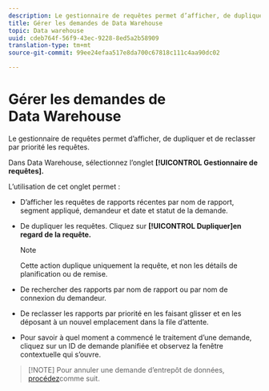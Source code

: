 ```yaml
---
description: Le gestionnaire de requêtes permet d’afficher, de dupliquer et de reclasser par priorité les requêtes.
title: Gérer les demandes de Data Warehouse
topic: Data warehouse
uuid: cdeb764f-56f9-43ec-9228-8ed5a2b58909
translation-type: tm+mt
source-git-commit: 99ee24efaa517e8da700c67818c111c4aa90dc02

---
```



# Gérer les demandes de Data Warehouse

Le gestionnaire de requêtes permet d’afficher, de dupliquer et de reclasser par priorité les requêtes.

Dans Data Warehouse, sélectionnez l’onglet **[!UICONTROL Gestionnaire de requêtes].**

L’utilisation de cet onglet permet :

* D’afficher les requêtes de rapports récentes par nom de rapport, segment appliqué, demandeur et date et statut de la demande.
* De dupliquer les requêtes. Cliquez sur **[!UICONTROL Dupliquer]en regard de la requête.**

   >[!NOTE]
   >
   >Cette action duplique uniquement la requête, et non les détails de planification ou de remise.

* De rechercher des rapports par nom de rapport ou par nom de connexion du demandeur.
* De reclasser les rapports par priorité en les faisant glisser et en les déposant à un nouvel emplacement dans la file d’attente.
* Pour savoir à quel moment a commencé le traitement d’une demande, cliquez sur un ID de demande planifiée et observez la fenêtre contextuelle qui s’ouvre.

> [!NOTE] Pour annuler une demande d’entrepôt de données, [procédez](https://helpx.adobe.com/analytics/kb/cancel-data-warehouse-requests.html)comme suit.

